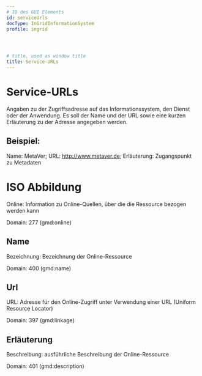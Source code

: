 ```yaml
---
# ID des GUI Elements
id: serviceUrls
docType: InGridInformationSystem
profile: ingrid




# title, used as window title
title: Service-URLs
---
```


# Service-URLs

Angaben zu der Zugriffsadresse auf das Informationssystem, den Dienst oder der Anwendung. Es soll der Name und der URL sowie eine kurzen Erläuterung zu der Adresse angegeben werden.

## Beispiel:

Name: MetaVer; URL: http://www.metaver.de; Erläuterung: Zugangspunkt zu Metadaten

# ISO Abbildung

Online: Information zu Online-Quellen, über die die Ressource bezogen werden kann

Domain: 277 (gmd:online)

## Name

Bezeichnung: Bezeichnung der Online-Ressource

Domain: 400 (gmd:name)

## Url

URL: Adresse für den Online-Zugriff unter Verwendung einer URL (Uniform Resource Locator)

Domain: 397 (gmd:linkage)

## Erläuterung

Beschreibung: ausführliche Beschreibung der Online-Ressource

Domain: 401 (gmd:description)
